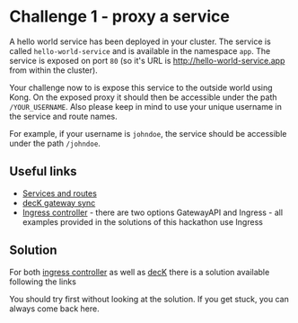 # Challenge 1 - proxy a service

A hello world service has been deployed in your cluster. The service is called `hello-world-service` and is available in the namespace `app`. The service is exposed on port `80` (so it's URL is http://hello-world-service.app from within the cluster).

Your challenge now to is expose this service to the outside world using Kong. On the exposed proxy it should then be accessible under the path `/YOUR_USERNAME`. Also please keep in mind to use your unique username in the service and route names.

For example, if your username is `johndoe`, the service should be accessible under the path `/johndoe`.

## Useful links

* [Services and routes](https://docs.konghq.com/gateway/latest/get-started/services-and-routes/#main)
* [decK gateway sync](https://docs.konghq.com/deck/latest/reference/deck_gateway_sync/)
* [Ingress controller](https://docs.konghq.com/kubernetes-ingress-controller/latest/get-started/services-and-routes/) - there are two options GatewayAPI and Ingress - all examples provided in the solutions of this hackathon use Ingress

## Solution

For both [ingress controller](../../ingress-controller/1-proxy-service/) as well as [decK](../../deck/1-proxy-service/) there is a solution available following the links

You should try first without looking at the solution. If you get stuck, you can always come back here.